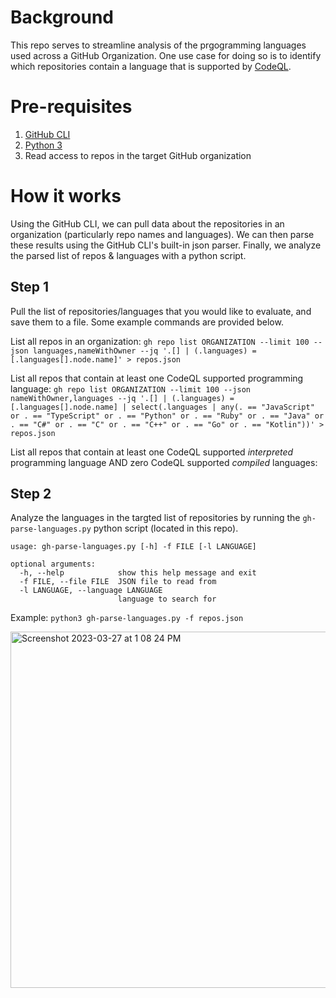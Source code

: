 # Background
This repo serves to streamline analysis of the prgogramming languages used across a GitHub Organization. One use case for doing so is to identify which repositories contain a language that is supported by [CodeQL](https://codeql.github.com/docs/).

# Pre-requisites
1. [GitHub CLI](https://cli.github.com/)
2. [Python 3](https://www.python.org/downloads/)
3. Read access to repos in the target GitHub organization

# How it works
Using the GitHub CLI, we can pull data about the repositories in an organization (particularly repo names and languages). We can then parse these results using the GitHub CLI's built-in json parser. Finally, we analyze the parsed list of repos & languages with a python script.

## Step 1
Pull the list of repositories/languages that you would like to evaluate, and save them to a file. Some example commands are provided below.

List all repos in an organization:
`gh repo list ORGANIZATION --limit 100 --json languages,nameWithOwner --jq '.[] | (.languages) = [.languages[].node.name]' > repos.json`

List all repos that contain at least one CodeQL supported programming language:
`gh repo list ORGANIZATION --limit 100 --json nameWithOwner,languages --jq '.[] | (.languages) = [.languages[].node.name] | select(.languages | any(. == "JavaScript" or . == "TypeScript" or . == "Python" or . == "Ruby" or . == "Java" or . == "C#" or . == "C" or . == "C++" or . == "Go" or . == "Kotlin"))' > repos.json`

List all repos that contain at least one CodeQL supported _interpreted_ programming language AND zero CodeQL supported _compiled_ languages:


## Step 2
Analyze the languages in the targted list of repositories by running the `gh-parse-languages.py` python script (located in this repo).

```
usage: gh-parse-languages.py [-h] -f FILE [-l LANGUAGE]

optional arguments:
  -h, --help            show this help message and exit
  -f FILE, --file FILE  JSON file to read from
  -l LANGUAGE, --language LANGUAGE
                        language to search for
```

Example: `python3 gh-parse-languages.py -f repos.json`

<img width="570" alt="Screenshot 2023-03-27 at 1 08 24 PM" src="https://user-images.githubusercontent.com/110078080/228015102-af19fa02-2139-41ab-8a07-bd6b47140bda.png">
